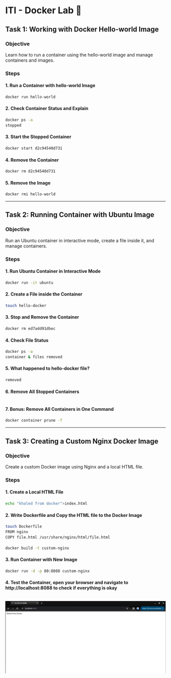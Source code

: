 # ITI - Docker Lab 🐋

## Task 1: Working with Docker Hello-world Image
### Objective
Learn how to run a container using the hello-world image and manage containers and images.

### Steps
#### 1. Run a Container with hello-world Image
```bash
docker run hello-world
```
#### 2. Check Container Status and Explain
```bash
docker ps -a
stopped
```
#### 3. Start the Stopped Container
```bash
docker start d2c94540d731
```
#### 4. Remove the Container
```bash
docker rm d2c94540d731
```
#### 5. Remove the Image
```bash
docker rmi hello-world
```
---

## Task 2: Running Container with Ubuntu Image
### Objective
Run an Ubuntu container in interactive mode, create a file inside it, and manage containers.

### Steps
#### 1. Run Ubuntu Container in Interactive Mode
```bash
docker run -it ubuntu
```
#### 2. Create a File inside the Container
```bash
touch hello-docker
```
#### 3. Stop and Remove the Container
```bash
docker rm ed7add91dbec
```
#### 4. Check File Status
```bash
docker ps -a
container & files removed
```
#### 5. What happened to hello-docker file?
```bash
removed
```
#### 6. Remove All Stopped Containers
```bash
```
#### 7. Bonus: Remove All Containers in One Command
```bash
docker container prune -f
```

---
## Task 3: Creating a Custom Nginx Docker Image
### Objective
Create a custom Docker image using Nginx and a local HTML file.

### Steps
#### 1. Create a Local HTML File
```bash
echo "khaled from docker">index.html
```
#### 2. Write Dockerfile and Copy the HTML file to the Docker Image
```bash
touch Dockerfile
FROM nginx
COPY file.html /usr/share/nginx/html/file.html

docker build -t custom-nginx
```
#### 3. Run Container with New Image
```bash
docker run -d -p 80:8088 custom-nginx
```

#### 4. Test the Container, open your browser and navigate to http://localhost:8088 to check if everything is okay
```bash
```
![photo](https://github.com/Khaled-Abdelbaset/ITI_DockerLab_Template/blob/main/nginx.jpg)
